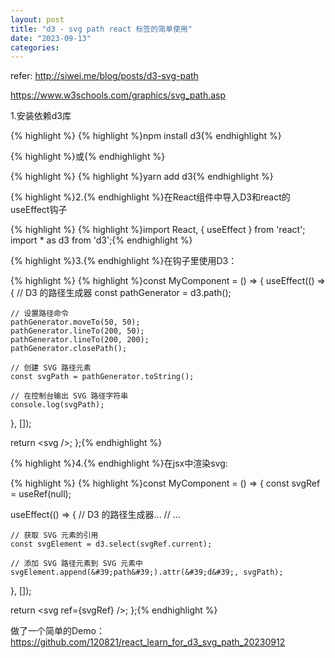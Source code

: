 ```yaml
---
layout: post
title: "d3 - svg path react 标签的简单使用"
date: "2023-09-13"
categories: 
---
```

<p>refer: <a href="http://siwei.me/blog/posts/d3-svg-path">http://siwei.me/blog/posts/d3-svg-path</a></p>

<p><a href="https://www.w3schools.com/graphics/svg_path.asp">https://www.w3schools.com/graphics/svg_path.asp</a></p>

<p>1.安装依赖d3库</p>

{% highlight %}
{% highlight %}npm install d3{% endhighlight %}

<p>{% highlight %}或{% endhighlight %}</p>

{% highlight %}
{% highlight %}yarn add d3{% endhighlight %}

<p>{% highlight %}2.{% endhighlight %}在React组件中导入D3和react的useEffect钩子</p>

{% highlight %}
{% highlight %}import React, { useEffect } from &#39;react&#39;;
import * as d3 from &#39;d3&#39;;{% endhighlight %}

<p>{% highlight %}3.{% endhighlight %}在钩子里使用D3：</p>

{% highlight %}
{% highlight %}const MyComponent = () =&gt; {
  useEffect(() =&gt; {
    // D3 的路径生成器
    const pathGenerator = d3.path();

    // 设置路径命令
    pathGenerator.moveTo(50, 50);
    pathGenerator.lineTo(200, 50);
    pathGenerator.lineTo(200, 200);
    pathGenerator.closePath();

    // 创建 SVG 路径元素
    const svgPath = pathGenerator.toString();

    // 在控制台输出 SVG 路径字符串
    console.log(svgPath);
  }, []);

  return &lt;svg /&gt;;
};{% endhighlight %}

<p>{% highlight %}4.{% endhighlight %}在jsx中渲染svg:</p>

{% highlight %}
{% highlight %}const MyComponent = () =&gt; {
  const svgRef = useRef(null);

  useEffect(() =&gt; {
    // D3 的路径生成器...
    // ...

    // 获取 SVG 元素的引用
    const svgElement = d3.select(svgRef.current);

    // 添加 SVG 路径元素到 SVG 元素中
    svgElement.append(&#39;path&#39;).attr(&#39;d&#39;, svgPath);
  }, []);

  return &lt;svg ref={svgRef} /&gt;;
};{% endhighlight %}

<p>做了一个简单的Demo：<a href="https://github.com/120821/react_learn_for_d3_svg_path_20230912">https://github.com/120821/react_learn_for_d3_svg_path_20230912</a></p>

